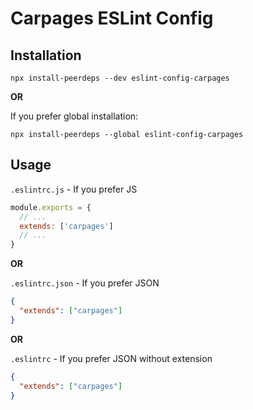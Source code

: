 # Carpages ESLint Config

## Installation
```shell
npx install-peerdeps --dev eslint-config-carpages
```

**OR**

If you prefer global installation:
```shell
npx install-peerdeps --global eslint-config-carpages
```

## Usage
`.eslintrc.js` - If you prefer JS
```js
module.exports = {
  // ...
  extends: ['carpages']
  // ...
}
```

**OR**

`.eslintrc.json` - If you prefer JSON
```json
{
  "extends": ["carpages"]
}
```

**OR**

`.eslintrc` - If you prefer JSON without extension
```json
{
  "extends": ["carpages"]
}
```
